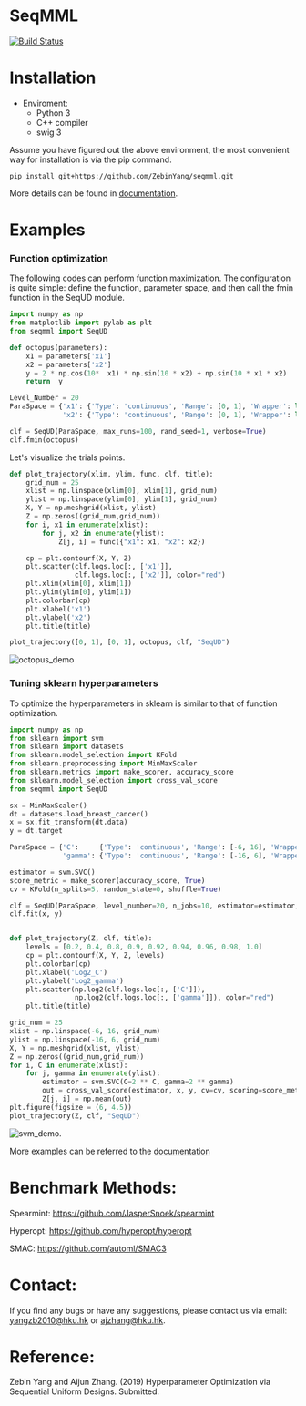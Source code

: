 # SeqMML

[![Build Status](https://travis-ci.com/ZebinYang/seqmml.svg?branch=master)](https://travis-ci.com/ZebinYang/seqmml.svg?branch=master)

# Installation

- Enviroment: 
    - Python 3
    - C++ compiler
    - swig 3
    
Assume you have figured out the above environment, the most convenient way for installation is via the pip command. 
```sheel
pip install git+https://github.com/ZebinYang/seqmml.git
```

More details can be found in [documentation](https://zebinyang.github.io/seqmml/build/html/index.html).

# Examples

### Function optimization

The following codes can perform function maximization. The configuration is quite simple: define the function, parameter space, and then call the fmin function in the SeqUD module. 

```python 
import numpy as np 
from matplotlib import pylab as plt
from seqmml import SeqUD

def octopus(parameters):
    x1 = parameters['x1']
    x2 = parameters['x2']
    y = 2 * np.cos(10*  x1) * np.sin(10 * x2) + np.sin(10 * x1 * x2)
    return  y

Level_Number = 20
ParaSpace = {'x1': {'Type': 'continuous', 'Range': [0, 1], 'Wrapper': lambda x: x}, 
             'x2': {'Type': 'continuous', 'Range': [0, 1], 'Wrapper': lambda x: x}}

clf = SeqUD(ParaSpace, max_runs=100, rand_seed=1, verbose=True)
clf.fmin(octopus)
```

Let's visualize the trials points.
```python
def plot_trajectory(xlim, ylim, func, clf, title):
    grid_num = 25
    xlist = np.linspace(xlim[0], xlim[1], grid_num)
    ylist = np.linspace(ylim[0], ylim[1], grid_num)
    X, Y = np.meshgrid(xlist, ylist)
    Z = np.zeros((grid_num,grid_num))
    for i, x1 in enumerate(xlist):
        for j, x2 in enumerate(ylist):
            Z[j, i] = func({"x1": x1, "x2": x2})

    cp = plt.contourf(X, Y, Z)
    plt.scatter(clf.logs.loc[:, ['x1']], 
                clf.logs.loc[:, ['x2']], color="red")
    plt.xlim(xlim[0], xlim[1])
    plt.ylim(ylim[0], ylim[1])
    plt.colorbar(cp)
    plt.xlabel('x1')
    plt.ylabel('x2')
    plt.title(title)

plot_trajectory([0, 1], [0, 1], octopus, clf, "SeqUD")
```
 ![octopus_demo](https://github.com/ZebinYang/seqmml/blob/master/docs/source/images/octopus_demo.png)


### Tuning sklearn hyperparameters

To optimize the hyperparameters in sklearn is similar to that of function optimization. 
```python
import numpy as np
from sklearn import svm
from sklearn import datasets
from sklearn.model_selection import KFold 
from sklearn.preprocessing import MinMaxScaler
from sklearn.metrics import make_scorer, accuracy_score
from sklearn.model_selection import cross_val_score
from seqmml import SeqUD

sx = MinMaxScaler()
dt = datasets.load_breast_cancer()
x = sx.fit_transform(dt.data)
y = dt.target

ParaSpace = {'C':     {'Type': 'continuous', 'Range': [-6, 16], 'Wrapper': np.exp2}, 
             'gamma': {'Type': 'continuous', 'Range': [-16, 6], 'Wrapper': np.exp2}}

estimator = svm.SVC()
score_metric = make_scorer(accuracy_score, True)
cv = KFold(n_splits=5, random_state=0, shuffle=True)

clf = SeqUD(ParaSpace, level_number=20, n_jobs=10, estimator=estimator, cv=cv, scoring=score_metric, refit=True, verbose=True)
clf.fit(x, y)
```

```python

def plot_trajectory(Z, clf, title):
    levels = [0.2, 0.4, 0.8, 0.9, 0.92, 0.94, 0.96, 0.98, 1.0]
    cp = plt.contourf(X, Y, Z, levels)
    plt.colorbar(cp)
    plt.xlabel('Log2_C')
    plt.ylabel('Log2_gamma')
    plt.scatter(np.log2(clf.logs.loc[:, ['C']]), 
                np.log2(clf.logs.loc[:, ['gamma']]), color="red")
    plt.title(title)

grid_num = 25
xlist = np.linspace(-6, 16, grid_num)
ylist = np.linspace(-16, 6, grid_num)
X, Y = np.meshgrid(xlist, ylist)
Z = np.zeros((grid_num,grid_num))
for i, C in enumerate(xlist):
    for j, gamma in enumerate(ylist):
        estimator = svm.SVC(C=2 ** C, gamma=2 ** gamma)
        out = cross_val_score(estimator, x, y, cv=cv, scoring=score_metric)
        Z[j, i] = np.mean(out)
plt.figure(figsize = (6, 4.5))
plot_trajectory(Z, clf, "SeqUD")
```

 ![svm_demo](https://github.com/ZebinYang/seqmml/blob/master/docs/source/images/svm_demo.png).

More examples can be referred to the [documentation](https://zebinyang.github.io/seqmml/build/html/examples.html)


# Benchmark Methods:

Spearmint: https://github.com/JasperSnoek/spearmint

Hyperopt: https://github.com/hyperopt/hyperopt

SMAC: https://github.com/automl/SMAC3

# Contact:
If you find any bugs or have any suggestions, please contact us via email: yangzb2010@hku.hk or ajzhang@hku.hk.

# Reference:
Zebin Yang and Aijun Zhang. (2019) Hyperparameter Optimization via Sequential Uniform Designs. Submitted. 
